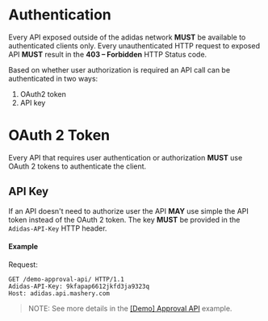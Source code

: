 # Authentication

Every API exposed outside of the adidas network **MUST** be available to authenticated clients only. Every unauthenticated HTTP request to exposed API **MUST** result in the **403 – Forbidden** HTTP Status code.

Based on whether user authorization is required an API call can be authenticated in two ways:

1. OAuth2 token
1. API key

# OAuth 2 Token
Every API that requires user authentication or authorization **MUST** use OAuth 2 tokens to authenticate the client.

## API Key
If an API doesn't need to authorize user the API **MAY** use simple the API token instead of the OAuth 2 token. The key **MUST** be provided in the `Adidas-API-Key` HTTP header.

#### Example

Request:

```
GET /demo-approval-api/ HTTP/1.1
Adidas-API-Key: 9kfapap6612jkfd3ja9323q
Host: adidas.api.mashery.com
```


> NOTE: See more details in the [[Demo] Approval API](http://docs.demoapprovalapi.apiary.io) example.

